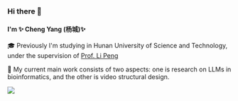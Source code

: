 ### Hi there 👋 

#### I'm ✨ Cheng Yang (杨城)✨ 

<!-- 🌱 I’m currently learning at [NUS LV lab](http://www.lv-nus.org), under the supervision of [Prof. Xinchao Wang](https://sites.google.com/site/sitexinchaowang/) -->

🎓 Previously I'm studying in Hunan University of Science and Technology, under the supervision of [Prof. Li Peng](https://faculty.hnust.edu.cn/pubtphp/jsjkxygcxy/1050047/chinese/)

🤔 My current main work consists of two aspects: one is research on LLMs in bioinformatics, and the other is video structural design.

<!-- 🎃 [[Personal Page]](https://ychuest.github.io/) \|
📫[[Google Scholar]](https://scholar.google.co.id/citations?user=jFUKS0oAAAAJ&hl=no) \|
💬[[Semantic Scholar]](https://www.semanticscholar.org/author/Xinyin-Ma/15532066) -->

<picture>
<source 
  srcset="https://github-readme-stats.vercel.app/api?username=ychuest&show_icons=True&theme=transparent"
  media="(prefers-color-scheme: dark)"
/>
<source
  srcset="https://github-readme-stats.vercel.app/api?username=ychuest&show_icons=true&theme=transparent"
  media="(prefers-color-scheme: light), (prefers-color-scheme: no-preference)"
/>
<img src="https://github-readme-stats.vercel.app/api?username=ychuest&show_icons=true&theme=transparent" />
</picture>



